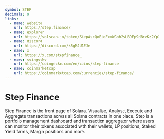 ```yaml
---
symbol: STEP
decimals: 9
links:
  - name: website
    url: https://step.finance/
  - name: explorer
    url: https://solscan.io/token/StepAscQoEioFxxWGnh2sLBDFp9d8rvKz2Yp39iDpyT
  - name: discord
    url: https://discord.com/k5gMJUAEJe
  - name: x
    url: https://x.com/stepfinance_
  - name: coingecko
    url: https://coingecko.com/en/coins/step-finance
  - name: coinmarketcap
    url: https://coinmarketcap.com/currencies/step-finance/
---
```


# Step Finance

Step Finance is the front page of Solana. Visualise, Analyse, Execute and Aggregate transactions across all Solana contracts in one place. Step is a portfolio management dashboard and transaction aggregator where users can monitor their tokens associated with their wallets, LP positions, Staked Yield farms, Margin positions and more.
